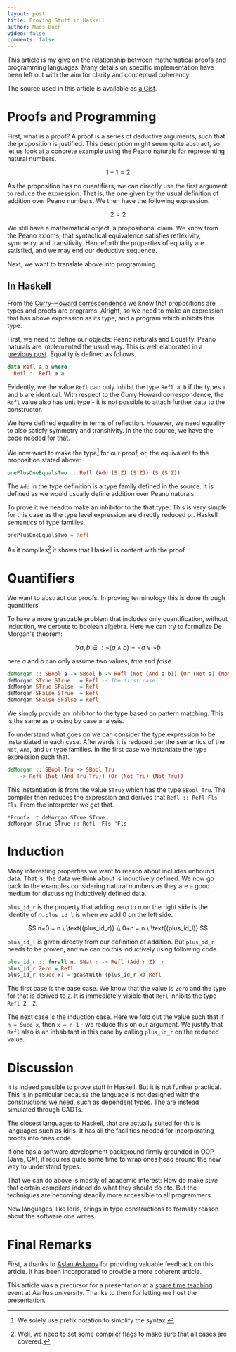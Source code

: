 ```yaml
---
layout: post
title: Proving Stuff in Haskell
author: Mads Buch
video: false
comments: false
---
```


This article is my give on the relationship between mathematical proofs and
programming languages. Many details on specific implementation have been
left out with the aim for clarity and conceptual coherency.

The source used in this article is available as
[a Gist](https://gist.github.com/madsbuch/12043c4ad1c1fd0a80008ffb443e29d7).

# Proofs and Programming
First, what is a proof? A proof is a series of deductive arguments, such that
the proposition is justified. This description might seem quite
abstract, so let us look at a concrete example using the Peano naturals for
representing natural numbers.

$$
    1+1 = 2
$$

As the proposition has no quantifiers, we can directly use the first
argument to reduce the expression. That is, the one given by the
usual definition of addition over Peano numbers.
We then have the following expression.

$$
    2 = 2
$$

We still have a mathematical object, a propositional claim.
We know from the Peano axioms, that
syntactical equivalence satisfies reflexivity, symmetry, and transitivity.
Henceforth the properties of equality are satisfied, and we may end our
deductive sequence.

Next, we want to translate above into programming.

## In Haskell
From the [Curry–Howard correspondence](https://en.wikipedia.org/wiki/Curry%E2%80%93Howard_correspondence)
we know that propositions are types and proofs are programs. Alright, so we
need to make an expression that has above expression as its type,
and a program which inhibits this type.

First, we need to define our objects: Peano naturals and Equality. Peano
naturals are implemented the usual way. This is well elaborated in a 
[previous post](/blog/100-days-of-fibonacci-day-9-haskell-types/).
Equality is defined as follows.

```haskell
data Refl a b where
  Refl :: Refl a a
```

Evidently, we the value `Refl` can only inhibit the type `Refl a b` 
if the types `a` and `b` are identical.
With respect to the Curry Howard correspondence, the `Refl` value also
has unit type - it is not possible to attach further data to the constructor.

We have defined equality in terms of reflection. However, we need equality to
also satisfy symmetry and transitivity. In the the source, we have the code
needed for that.

We now want to make the type[^prefix] for our proof, or, the equivalent to the 
proposition stated above:

```haskell
onePlusOneEqualsTwo :: Refl (Add (S Z) (S Z)) (S (S Z))
```

The `Add` in the type definition is a type family defined in the source. It is
defined as we would usually define addition over Peano naturals.

To prove it we need to make an inhibitor to the that type. This is very simple
for this case as the type level expression are directly reduced pr. Haskell
semantics of type families.

```haskell
onePlusOneEqualsTwo = Refl
```

As it compiles[^compiler] it shows that Haskell is content with the proof.

# Quantifiers
We want to abstract our proofs. In proving terminology this is done through
quantifiers.

To have a more graspable problem that includes only quantification,
without induction, we deroute to boolean algebra. Here we can
try to formalize De Morgan's theorem:

$$
    \forall a, b \in : \lnot( a \land b ) = \lnot a \lor  \lnot b
$$

here _a_ and _b_ can only assume two values, _true_ and _false_.

```haskell
deMorgan :: SBool a -> SBool b -> Refl (Not (And a b)) (Or (Not a) (Not b))
deMorgan STrue STrue   = Refl -- The first case
deMorgan STrue SFalse  = Refl
deMorgan SFalse STrue  = Refl
deMorgan SFalse SFalse = Refl
```

We simply provide an inhibitor to the type based on
pattern matching. This is the same as proving by case analysis.

To understand what goes on we can consider the type expression to be
instantiated in each case. Afterwards it is reduced per the semantics
of the `Not`, `And`, and `Or` type families. In the first case we instantiate
the type expression such that.

```haskell
deMorgan :: SBool Tru -> SBool Tru
    -> Refl (Not (And Tru Tru)) (Or (Not Tru) (Not Tru))
```

This instantiation is from the value `STrue` which has the type `SBool Tru`.
The compiler then reduces the expression and derives that
`Refl :: Refl Fls Fls`. From the interpreter we get that.

```
*Proof> :t deMorgan STrue STrue
deMorgan STrue STrue :: Refl 'Fls 'Fls
```

# Induction
Many interesting properties we want to reason about includes unbound data.
That is, the data we think about is inductively defined. We now go back to the
examples considering natural numbers as they are a good medium for
discussing inductively defined data.

`plus_id_r` is the property that adding zero to
_n_ on the right side is the identity of _n_. `plus_id_l` is when we add 0
on the left side.

$$
    n+0 = n \ \text{(plus_id_r)} \\
    0+n = n \ \text{(plus_id_l)}
$$

`plus_id_l` is given directly from our definition of addition. But `plus_id_r`
needs to be proven, and we can do this inductively using following code.

```haskell
plus_id_r :: forall n. SNat n -> Refl (Add n Z)  n
plus_id_r Zero = Refl
plus_id_r (Succ x) = gcastWith (plus_id_r x) Refl
```

The first case is the base case. We know that the value is `Zero` and
the type for that is derived to `Z`. It is immediately visible that `Refl`
inhibits the type `Refl Z  Z`.

The next case is the induction case. Here we fold out the value such that if
`n = Succ x`, then `x = n-1` - we reduce this on our argument. We justify that 
`Refl` also is an inhabitant in this case by calling `plus_id_r` on the
reduced value.

# Discussion
It is indeed possible to prove stuff in Haskell. But it is not further
practical. This is in particular because the language is not designed with
the constructions we need, such as dependent types. The are instead simulated
through GADTs.

The closest languages to Haskell, that are actually suited for
this is languages such as Idris. It has all the facilities
needed for incorporating proofs into ones code.

If one has a software
development background firmly grounded in OOP (Java, C#), it requires quite
some time to wrap ones head around the new way to understand types.

That we can do above is mostly of academic interest: How do make _sure_ that
certain compilers indeed do what they should do etc. But the techniques are
becoming steadily more accessible to all programmers.

New languages, like Idris, brings in type constructions to formally
reason about the software one writes.

# Final Remarks
First, a thanks to [Aslan Askarov](http://askarov.net/) for providing
valuable feedback on this article. It has been incorporated to provide a
more coherent article.

This article was a precursor for a presentation at a
[spare time teaching](http://www.sparetimeteaching.dk/about.php) event
at Aarhus university. Thanks to them for letting me host the presentation.

[^prefix]: We solely use prefix notation to simplify the syntax.
[^compiler]: Well, we need to set some compiler flags to make sure that all cases are covered.